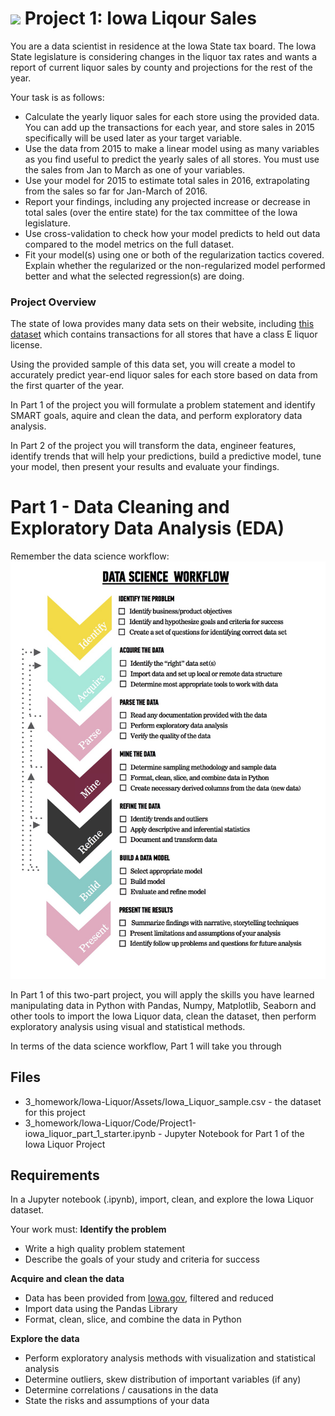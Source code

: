 # ![](https://ga-dash.s3.amazonaws.com/production/assets/logo-9f88ae6c9c3871690e33280fcf557f33.png) Project 1: Iowa Liqour Sales

You are a data scientist in residence at the Iowa State tax board. The Iowa State legislature is considering changes in the liquor tax rates and wants a report of current liquor sales by county and projections for the rest of the year. 


Your task is as follows:

* Calculate the yearly liquor sales for each store using the provided data. You can add up the transactions for each year, and store sales in 2015 specifically will be used later as your target variable.
* Use the data from 2015 to make a linear model using as many variables as you find useful to predict the yearly sales of all stores. You must use the sales from Jan to March as one of your variables.
* Use your model for 2015 to estimate total sales in 2016, extrapolating from the sales so far for Jan-March of 2016.
* Report your findings, including any projected increase or decrease in total sales (over the entire state) for the tax committee of the Iowa legislature.
* Use cross-validation to check how your model predicts to held out data compared to the model metrics on the full dataset.
* Fit your model(s) using one or both of the regularization tactics covered. Explain whether the regularized or the non-regularized model performed better and what the selected regression(s) are doing.


### Project Overview

The state of Iowa provides many data sets on their website, including [this dataset](https://data.iowa.gov/Economy/Iowa-Liquor-Sales/m3tr-qhgy) which contains transactions for all stores that have a class E liquor license.

Using the provided sample of this data set, you will create a model to accurately predict year-end liquor sales for each store based on data from the first quarter of the year.

In Part 1 of the project you will formulate a problem statement and identify SMART goals, aquire and clean the data, and perform exploratory data analysis.

In Part 2 of the project you will transform the data, engineer features, identify trends that will help your predictions, build a predictive model, tune your model, then present your results and evaluate your findings.


# Part 1 - Data Cleaning and Exploratory Data Analysis (EDA)

Remember the data science workflow:
![](../../1_lessons/01-what-is-data-science/assets/images/data-science-workflow-final.jpg)

In Part 1 of this two-part project, you will apply the skills you have learned manipulating data in Python with Pandas, Numpy, Matplotlib, Seaborn and other tools to import the Iowa Liquor data, clean the dataset, then perform exploratory analysis using visual and statistical methods.

In terms of the data science workflow, Part 1 will take you through 

## Files

- 3_homework/Iowa-Liquor/Assets/Iowa_Liquor_sample.csv - the dataset for this project
- 3_homework/Iowa-Liquor/Code/Project1-iowa_liquor_part_1_starter.ipynb - Jupyter Notebook for Part 1 of the Iowa Liquor Project

## Requirements 

In a Jupyter notebook (.ipynb), import, clean, and explore the Iowa Liquor dataset.

Your work must:
**Identify the problem**
- Write a high quality problem statement
- Describe the goals of your study and criteria for success

**Acquire and clean the data**
- Data has been provided from [Iowa.gov](https://data.iowa.gov/Economy/Iowa-Liquor-Sales/m3tr-qhgy), filtered and
reduced
- Import data using the Pandas Library
- Format, clean, slice, and combine the data in Python

**Explore the data**
- Perform exploratory analysis methods with visualization and statistical analysis
- Determine outliers, skew distribution of important variables (if any)
- Determine correlations / causations in the data
- State the risks and assumptions of your data
